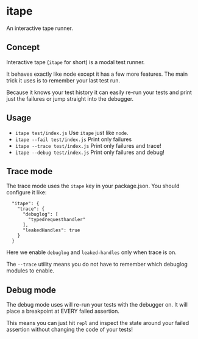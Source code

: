# itape

An interactive tape runner.

## Concept

Interactive tape (`itape` for short) is a modal test runner.

It behaves exactly like node except it has a few more features.
The main trick it uses is to remember your last test run.

Because it knows your test history it can easily re-run
    your tests and print just the failures or jump straight into
    the debugger.

## Usage

 - `itape test/index.js` Use `itape` just like `node`.
 - `itape --fail test/index.js` Print only failures
 - `itape --trace test/index.js` Print only failures and trace!
 - `itape --debug test/index.js` Print only failures and debug!

## Trace mode

The trace mode uses the `itape` key in your package.json.
You should configure it like:

```
  "itape": {
    "trace": {
      "debuglog": [
        "typedrequesthandler"
      ],
      "leakedHandles": true
    }
  }
```

Here we enable `debuglog` and `leaked-handles` only when
    trace is on.

The `--trace` utility means you do not have to remember which
    debuglog modules to enable.

## Debug mode

The debug mode uses will re-run your tests with the debugger on.
It will place a breakpoint at EVERY failed assertion.

This means you can just hit `repl` and inspect the state around
    your failed assertion without changing the code of your tests!
